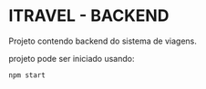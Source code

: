 # ITRAVEL - BACKEND

Projeto contendo backend do sistema de viagens.

projeto pode ser iniciado usando:

```
npm start
```
